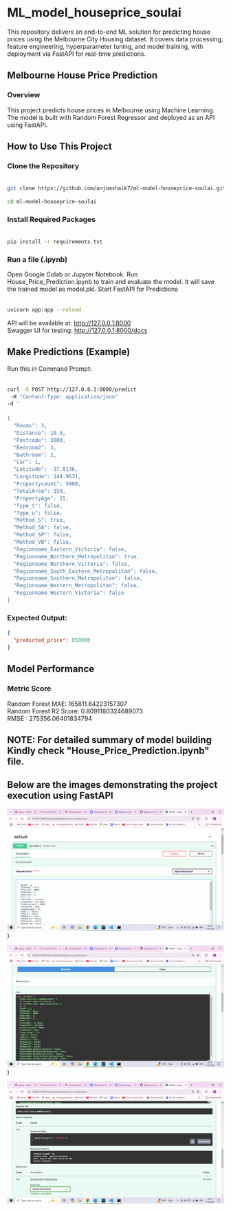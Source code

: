 # ML_model_houseprice_soulai
This repository delivers an end-to-end ML solution for predicting house prices using the Melbourne City Housing dataset. It covers data processing, feature engineering, hyperparameter tuning, and model training, with deployment via FastAPI for real-time predictions.

## Melbourne House Price Prediction
### Overview
This project predicts house prices in Melbourne using Machine Learning. The model is built with Random Forest Regressor and deployed as an API using FastAPI.

## How to Use This Project
### Clone the Repository

```sh

git clone https://github.com/anjumshaik7/ml-model-houseprice-soulai.git
```

```sh
cd ml-model-houseprice-soulai
```

### Install Required Packages
```sh

pip install -r requirements.txt
```

### Run a file (.ipynb)

Open Google Colab or Jupyter Notebook.
Run House_Price_Prediction.ipynb to train and evaluate the model.
It will save the trained model as model.pkl.
Start FastAPI for Predictions

```sh

uvicorn app:app --reload
```

API will be available at: http://127.0.0.1:8000 <br>
Swagger UI for testing: http://127.0.0.1:8000/docs

## Make Predictions (Example)
Run this in Command Prompt:

```sh

curl -X POST http://127.0.0.1:8000/predict 
 -H "Content-Type: application/json" 
-d '

{
  "Rooms": 3,
  "Distance": 10.5,
  "Postcode": 3000,
  "Bedroom2": 3,
  "Bathroom": 2,
  "Car": 1,
  "Latitude": -37.8136,
  "Longitude": 144.9631,
  "Propertycount": 5000,
  "TotalArea": 150,
  "PropertyAge": 15,
  "Type_t": false,
  "Type_u": false,
  "Method_S": true,
  "Method_SA": false,
  "Method_SP": false,
  "Method_VB": false,
  "Regionname_Eastern_Victoria": false,
  "Regionname_Northern_Metropolitan": true,
  "Regionname_Northern_Victoria": false,
  "Regionname_South_Eastern_Metropolitan": false,
  "Regionname_Southern_Metropolitan": false,
  "Regionname_Western_Metropolitan": false,
  "Regionname_Western_Victoria": false
}
```

### Expected Output:

```json
{
  "predicted_price": 850000
}
```

## Model Performance
### Metric	Score

Random Forest MAE: 165811.84223157307 <br>
Random Forest R2 Score: 0.8091180324689073<br>
RMSE : 275356.06401834794


## NOTE: For detailed summary of model building Kindly check  "House_Price_Prediction.ipynb" file.

## Below are the images demonstrating the project execution using FastAPI 


![Alt Text](https://raw.githubusercontent.com/anjumshaik7/ml-model-houseprice-soulai/refs/heads/main/image.png))

![Alt Text](https://github.com/anjumshaik7/ml-model-houseprice-soulai/blob/main/image%20(1).png))

![Alt Text](https://github.com/anjumshaik7/ml-model-houseprice-soulai/blob/main/image%20(2).png)





